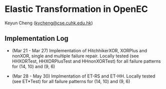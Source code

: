 # Elastic Transformation in OpenEC

Keyun Cheng (kycheng@cse.cuhk.edu.hk)

## Implementation Log

* (Mar 21 - Mar 27) Implementation of HitchhikerXOR, XORPlus and nonXOR, single and multiple failure repair. Locally tested (see HHXORTest, HHXORPlusTest and HHnonXORTest) for all failure patterns for (14, 10) and (9, 6)

* (Mar 28 - May 30) Implmentation of ET-RS and ET-HH. Locally tested (see ET*Test) for all failure patterns for (14, 10) and (9, 6)